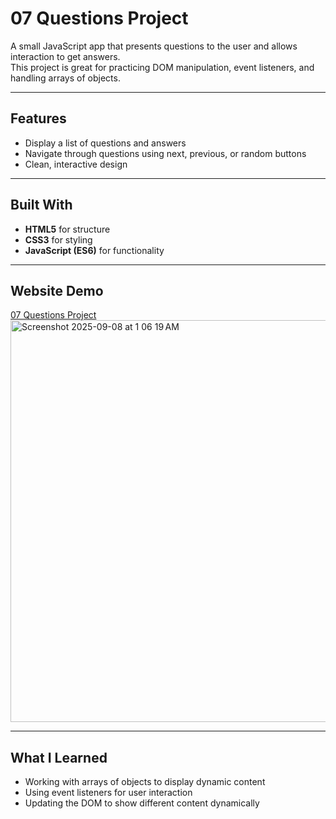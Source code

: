 # 07 Questions Project

A small JavaScript app that presents questions to the user and allows interaction to get answers.  
This project is great for practicing DOM manipulation, event listeners, and handling arrays of objects.

---

## Features
- Display a list of questions and answers  
- Navigate through questions using next, previous, or random buttons  
- Clean, interactive design  

---

## Built With
- **HTML5** for structure  
- **CSS3** for styling  
- **JavaScript (ES6)** for functionality  

---

## Website Demo 
[07 Questions Project](https://devliwa.github.io/07-questions/) 
<img width="1268" height="643" alt="Screenshot 2025-09-08 at 1 06 19 AM" src="https://github.com/user-attachments/assets/bcbe7e82-91d5-4f61-ae83-6164e967c158" />


---

## What I Learned
- Working with arrays of objects to display dynamic content  
- Using event listeners for user interaction  
- Updating the DOM to show different content dynamically  
